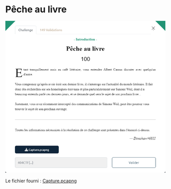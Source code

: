 # Pêche au livre

<img alt="énoncé du challenge" src="enonce.png" width=500>

Le fichier fourni : [Capture.pcapng](Capture.pcapng)
